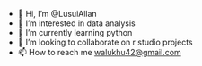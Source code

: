- 👋 Hi, I’m @LusuiAllan
- 👀 I’m interested in data analysis
- 🌱 I’m currently learning python
- 💞️ I’m looking to collaborate on r studio projects
- 📫 How to reach me walukhu42@gmail.com

<!---
LusuiAllan/LusuiAllan is a ✨ special ✨ repository because its `README.md` (this file) appears on your GitHub profile.
You can click the Preview link to take a look at your changes.
--->
